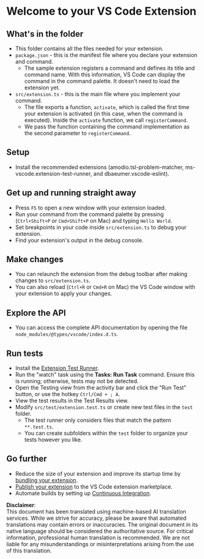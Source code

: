 # Welcome to your VS Code Extension

## What's in the folder

* This folder contains all the files needed for your extension.
* `package.json` - this is the manifest file where you declare your extension and command.
  * The sample extension registers a command and defines its title and command name. With this information, VS Code can display the command in the command palette. It doesn't need to load the extension yet.
* `src/extension.ts` - this is the main file where you implement your command.
  * The file exports a function, `activate`, which is called the first time your extension is activated (in this case, when the command is executed). Inside the `activate` function, we call `registerCommand`.
  * We pass the function containing the command implementation as the second parameter to `registerCommand`.

## Setup

* Install the recommended extensions (amodio.tsl-problem-matcher, ms-vscode.extension-test-runner, and dbaeumer.vscode-eslint).

## Get up and running straight away

* Press `F5` to open a new window with your extension loaded.
* Run your command from the command palette by pressing (`Ctrl+Shift+P` or `Cmd+Shift+P` on Mac) and typing `Hello World`.
* Set breakpoints in your code inside `src/extension.ts` to debug your extension.
* Find your extension's output in the debug console.

## Make changes

* You can relaunch the extension from the debug toolbar after making changes to `src/extension.ts`.
* You can also reload (`Ctrl+R` or `Cmd+R` on Mac) the VS Code window with your extension to apply your changes.

## Explore the API

* You can access the complete API documentation by opening the file `node_modules/@types/vscode/index.d.ts`.

## Run tests

* Install the [Extension Test Runner](https://marketplace.visualstudio.com/items?itemName=ms-vscode.extension-test-runner).
* Run the "watch" task using the **Tasks: Run Task** command. Ensure this is running; otherwise, tests may not be detected.
* Open the Testing view from the activity bar and click the "Run Test" button, or use the hotkey `Ctrl/Cmd + ; A`.
* View the test results in the Test Results view.
* Modify `src/test/extension.test.ts` or create new test files in the `test` folder.
  * The test runner only considers files that match the pattern `**.test.ts`.
  * You can create subfolders within the `test` folder to organize your tests however you like.

## Go further

* Reduce the size of your extension and improve its startup time by [bundling your extension](https://code.visualstudio.com/api/working-with-extensions/bundling-extension).
* [Publish your extension](https://code.visualstudio.com/api/working-with-extensions/publishing-extension) to the VS Code extension marketplace.
* Automate builds by setting up [Continuous Integration](https://code.visualstudio.com/api/working-with-extensions/continuous-integration).

**Disclaimer**:  
This document has been translated using machine-based AI translation services. While we strive for accuracy, please be aware that automated translations may contain errors or inaccuracies. The original document in its native language should be considered the authoritative source. For critical information, professional human translation is recommended. We are not liable for any misunderstandings or misinterpretations arising from the use of this translation.